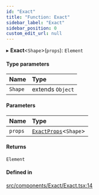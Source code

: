 ```yaml
---
id: "Exact"
title: "Function: Exact"
sidebar_label: "Exact"
sidebar_position: 0
custom_edit_url: null
---
```


▸ **Exact**<`Shape`\>(`props`): `Element`

#### Type parameters

| Name | Type |
| :------ | :------ |
| `Shape` | extends `Object` |

#### Parameters

| Name | Type |
| :------ | :------ |
| `props` | [`ExactProps`](../types/ExactProps.md)<`Shape`\> |

#### Returns

`Element`

#### Defined in

[src/components/Exact/Exact.tsx:14](https://github.com/ythecombinator/react-matchez/blob/7a4d7c1/src/components/Exact/Exact.tsx#L14)
